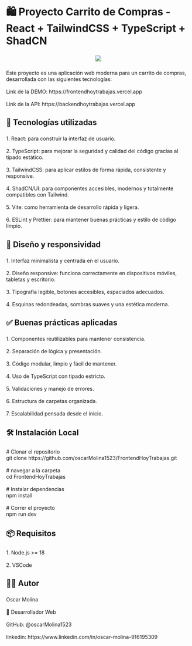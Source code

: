 <h1 align="left">🛍️ Proyecto Carrito de Compras - React + TailwindCSS + TypeScript + ShadCN</h1>

###

<div align="center">
  <img height="auto" src="https://i.ibb.co/zW71LsGv/Hoy-Trabajas.png"  />
</div>

###

<p align="left">Este proyecto es una aplicación web moderna para un carrito de compras, desarrollada con las siguientes tecnologías:<br><br>Link de la DEMO: https://frontendhoytrabajas.vercel.app<br><br>Link de la API: https://backendhoytrabajas.vercel.app</p>

###

<h2 align="left">🚀 Tecnologías utilizadas</h2>

###

<p align="left">1. React: para construir la interfaz de usuario.<br><br>2. TypeScript: para mejorar la seguridad y calidad del código gracias al tipado estático.<br><br>3. TailwindCSS: para aplicar estilos de forma rápida, consistente y responsive.<br><br>4. ShadCN/UI: para componentes accesibles, modernos y totalmente compatibles con Tailwind.<br><br>5. Vite: como herramienta de desarrollo rápida y ligera.<br><br>6. ESLint y Prettier: para mantener buenas prácticas y estilo de código limpio.</p>

###

<h2 align="left">🎨 Diseño y responsividad</h2>

###

<p align="left">1. Interfaz minimalista y centrada en el usuario.<br><br>2. Diseño responsive: funciona correctamente en dispositivos móviles, tabletas y escritorio.<br><br>3. Tipografía legible, botones accesibles, espaciados adecuados.<br><br>4. Esquinas redondeadas, sombras suaves y una estética moderna.</p>

###

<h2 align="left">✅ Buenas prácticas aplicadas</h2>

###

<p align="left">1. Componentes reutilizables para mantener consistencia.<br><br>2. Separación de lógica y presentación.<br><br>3. Código modular, limpio y fácil de mantener.<br><br>4. Uso de TypeScript con tipado estricto.<br><br>5. Validaciones y manejo de errores.<br><br>6. Estructura de carpetas organizada.<br><br>7. Escalabilidad pensada desde el inicio.</p>

###

<h2 align="left">🛠️ Instalación Local</h2>

###

<p align="left"># Clonar el repositorio<br>git clone https://github.com/oscarMolina1523/FrontendHoyTrabajas.git<br><br># navegar a la carpeta<br>cd FrontendHoyTrabajas<br><br># Instalar dependencias<br>npm install<br><br># Correr el proyecto<br>npm run dev</p>

###

<h2 align="left">📦 Requisitos</h2>

###

<p align="left">1. Node.js >= 18<br><br>2. VSCode</p>

###

<h2 align="left">🧑‍💻 Autor</h2>

###

<p align="left">Oscar Molina<br><br>💼 Desarrollador Web<br><br>GitHub: @oscarMolina1523<br><br>linkedin: https://www.linkedin.com/in/oscar-molina-916195309</p>

###
